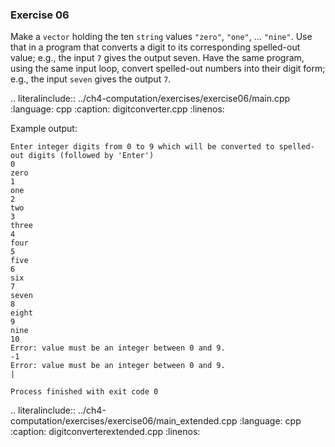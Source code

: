 ### Exercise 06

Make a `vector` holding the ten `string` values `"zero"`, `"one"`, ... `"nine"`.
Use that in a program that converts a digit to its corresponding spelled-out value; e.g., the input `7` gives the output seven. 
Have the same program, using the same input loop, convert spelled-out numbers into their digit form; 
e.g., the input `seven` gives the output `7`.

.. literalinclude:: ../ch4-computation/exercises/exercise06/main.cpp
   :language: cpp
   :caption: digitconverter.cpp
   :linenos:



Example output:

```
Enter integer digits from 0 to 9 which will be converted to spelled-out digits (followed by 'Enter')
0
zero
1
one
2
two
3
three
4
four
5
five
6
six
7
seven
8
eight
9
nine
10
Error: value must be an integer between 0 and 9.
-1
Error: value must be an integer between 0 and 9.
|

Process finished with exit code 0
```


.. literalinclude:: ../ch4-computation/exercises/exercise06/main_extended.cpp
   :language: cpp
   :caption: digitconverterextended.cpp
   :linenos:


